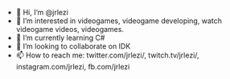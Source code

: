 - 👋 Hi, I’m @jrlezi
- 👀 I’m interested in videogames, videogame developing, watch videogame videos, videogames.
- 🌱 I’m currently learning C#
- 💞️ I’m looking to collaborate on IDK
- 📫 How to reach me: twitter.com/jrlezi/, twitch.tv/jrlezi/, instagram.com/jrlezi, fb.com/jrlezi

<!---
jrlezi/jrlezi is a ✨ special ✨ repository because its `README.md` (this file) appears on your GitHub profile.
You can click the Preview link to take a look at your changes.
--->
